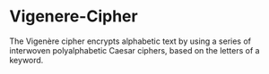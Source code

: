 # Vigenere-Cipher
The Vigenère cipher encrypts alphabetic text by using a series of interwoven polyalphabetic Caesar ciphers, based on the letters of a keyword.
